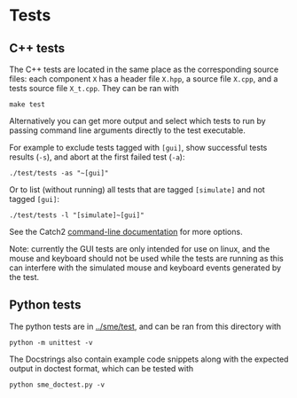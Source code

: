 # Tests

## C++ tests

The C++ tests are located in the same place as the corresponding source files: each component `X` has a header file `X.hpp`, a source file `X.cpp`, and a tests source file `X_t.cpp`. They can be ran with

```
make test
```

Alternatively you can get more output and select which tests to run by passing command line arguments directly to the test executable.

For example to exclude tests tagged with `[gui]`, show successful tests results (`-s`), and abort at the first failed test (`-a`):

```
./test/tests -as "~[gui]"
```

Or to list (without running) all tests that are tagged `[simulate]` and not tagged `[gui]`:

```
./test/tests -l "[simulate]~[gui]"
```

See the Catch2 [command-line documentation](https://github.com/catchorg/Catch2/blob/master/docs/command-line.md#top) for more options.

Note: currently the GUI tests are only intended for use on linux, and the mouse and keyboard should not be used while the tests are running as this can interfere with the simulated mouse and keyboard events generated by the test.

## Python tests

The python tests are in [../sme/test](../sme/test), and can be ran from this directory with

```
python -m unittest -v
```

The Docstrings also contain example code snippets along with the expected output in doctest format, which can be tested with

```
python sme_doctest.py -v
```

